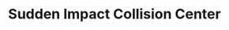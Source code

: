 ---
title: "Sudden Impact Collision Center"
url: /glen-burnie/sudden-impact-collision-center-crain-highway-north/
shop: car repair
---